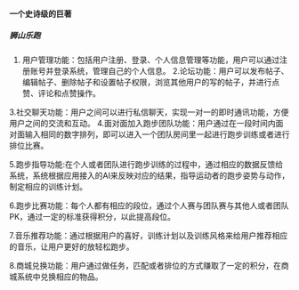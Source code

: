 #### 一个史诗级的巨著
##### 狮山乐跑

1. 用户管理功能：包括用户注册、登录、个人信息管理等功能，用户可以通过注册账号并登录系统，管理自己的个人信息。
2.论坛功能：用户可以发布帖子、编辑帖子、删除帖子和设置帖子权限，浏览其他用户的写的帖子，并进行点赞、评论和点赞操作。

3.社交聊天功能：用户之间可以进行私信聊天，实现一对一的即时通讯功能，方便用户之间的交流和互动。
4.面对面加入跑步团队功能：用户通过在一段时间内面对面输入相同的数字排列，即可以进入一个团队房间里一起进行跑步训练或者进行排位比赛。

5.跑步指导功能:在个人或者团队进行跑步训练的过程中，通过相应的数据反馈给系统，系统根据应用接入的AI来反映对应的结果，指导运动者的跑步姿势与动作，制定相应的训练计划。

6.跑步比赛功能：每个人都有相应的段位，通过个人赛与团队赛与其他人或者团队PK，通过一定的标准获得积分，以此提高段位。

7.音乐推荐功能：通过根据用户的喜好，训练计划以及训练风格来给用户推荐相应的音乐，让用户更好的放轻松跑步。

8.商城兑换功能：用户通过做任务，匹配或者排位的方式赚取了一定的积分，在商城系统中兑换相应的物品。
